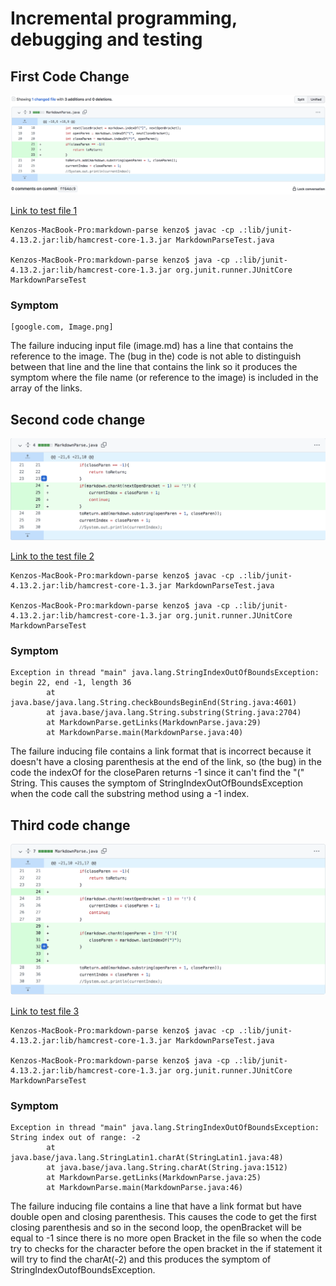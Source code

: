 # Incremental programming, debugging and testing

## First Code Change
![First code change](lab2Report.1.png)

[Link to test file 1](https://github.com/kenzoputraku/markdown-parse/blob/main/image.md)
```
Kenzos-MacBook-Pro:markdown-parse kenzo$ javac -cp .:lib/junit-4.13.2.jar:lib/hamcrest-core-1.3.jar MarkdownParseTest.java

Kenzos-MacBook-Pro:markdown-parse kenzo$ java -cp .:lib/junit-4.13.2.jar:lib/hamcrest-core-1.3.jar org.junit.runner.JUnitCore MarkdownParseTest
```
### Symptom
```
[google.com, Image.png]
```

The failure inducing input file (image.md) has a line that contains the reference to the image. The (bug in the) code is not able to distinguish between that line and the line that contains the link so it produces the symptom where the file name (or reference to the image) is included in the array of the links.


## Second code change 
![Second code change](lab2Report.2.png)

[Link to the test file 2](https://github.com/kenzoputraku/markdown-parse/blob/main/incorrect.md)

```
Kenzos-MacBook-Pro:markdown-parse kenzo$ javac -cp .:lib/junit-4.13.2.jar:lib/hamcrest-core-1.3.jar MarkdownParseTest.java

Kenzos-MacBook-Pro:markdown-parse kenzo$ java -cp .:lib/junit-4.13.2.jar:lib/hamcrest-core-1.3.jar org.junit.runner.JUnitCore MarkdownParseTest
```
### Symptom 
```
Exception in thread "main" java.lang.StringIndexOutOfBoundsException: begin 22, end -1, length 36
        at java.base/java.lang.String.checkBoundsBeginEnd(String.java:4601)
        at java.base/java.lang.String.substring(String.java:2704)
        at MarkdownParse.getLinks(MarkdownParse.java:29)
        at MarkdownParse.main(MarkdownParse.java:40)
```
The failure inducing file contains a link format that is incorrect because it doesn't have a closing parenthesis at the end of the link, so (the bug) in the code the indexOf for the closeParen returns -1 since it can't find the "(" String. This causes the symptom of StringIndexOutOfBoundsException when the code call the substring method using a -1 index.

## Third code change
![Third code change](lab2Report.3.png)

[Link to test file 3](https://github.com/kenzoputraku/markdown-parse/blob/main/doubleParenthesis.md)

```
Kenzos-MacBook-Pro:markdown-parse kenzo$ javac -cp .:lib/junit-4.13.2.jar:lib/hamcrest-core-1.3.jar MarkdownParseTest.java

Kenzos-MacBook-Pro:markdown-parse kenzo$ java -cp .:lib/junit-4.13.2.jar:lib/hamcrest-core-1.3.jar org.junit.runner.JUnitCore MarkdownParseTest
```
### Symptom
```
Exception in thread "main" java.lang.StringIndexOutOfBoundsException: String index out of range: -2
        at java.base/java.lang.StringLatin1.charAt(StringLatin1.java:48)
        at java.base/java.lang.String.charAt(String.java:1512)
        at MarkdownParse.getLinks(MarkdownParse.java:25)
        at MarkdownParse.main(MarkdownParse.java:46)
```
The failure inducing file contains a line that have a link format but have double open and closing parenthesis. This causes the code to get the first closing parenthesis and so in the second loop, the openBracket will be equal to -1 since there is no more open Bracket in the file so when the code try to checks for the character before the open bracket in the if statement it will try to find the charAt(-2) and this produces the symptom of StringIndexOutofBoundsException.
